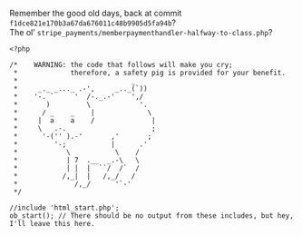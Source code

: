 Remember the good old days, back at commit `f1dce821e170b3a67da676011c48b9905d5fa94b`?  
The ol’ `stripe_payments/memberpaymenthandler-halfway-to-class.php`?

```
<?php

/*    WARNING: the code that follows will make you cry;
 *             therefore, a safety pig is provided for your benefit.
 *                            _
 *     _._ _..._ .-',     _.._(`))
 *    '-. `     '  /-._.-'    ',/
 *       )         \            '.
 *      / _    _    |             \
 *     |  a    a    /              |
 *     \   .-.                     ;
 *      '-('' ).-'       ,'       ;
 *         '-;           |      .'
 *            \           \    /
 *            | 7  .__  _.-\   \
 *            | |  |  ``/  /`  /
 *           /,_|  |   /,_/   /
 *              /,_/      '`-'
 */

//include 'html_start.php';
ob_start(); // There should be no output from these includes, but hey, I'll leave this here.
```